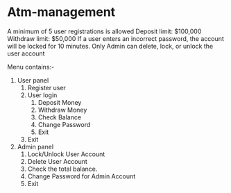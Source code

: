 # Atm-management


A minimum of 5 user registrations is allowed
Deposit limit: $100,000
Withdraw limit: $50,000
If a user enters an incorrect password, the account will be locked for 10 minutes.
Only Admin can delete, lock, or unlock the user account


Menu contains:-
1. User panel
    1. Register user
    2. User login
        1. Deposit Money
        2. Withdraw Money
        3. Check Balance
        4. Change Password
        5. Exit
    4. Exit
2. Admin panel
   1.  Lock/Unlock User Account
   2.  Delete User Account
   3.  Check the total balance.
   4.  Change Password for Admin Account
   5.  Exit
